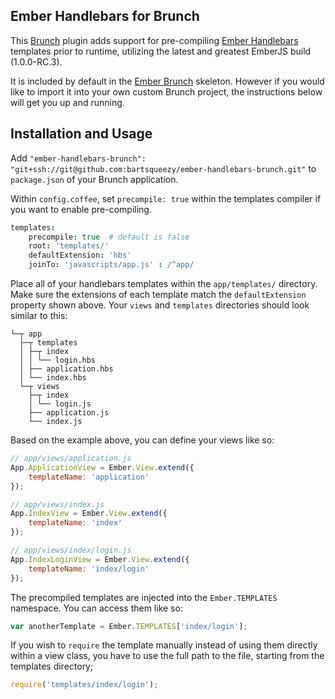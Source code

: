 ## Ember Handlebars for Brunch

This [Brunch](http://brunch.io/) plugin adds support for pre-compiling [Ember Handlebars](http://emberjs.com/) templates prior to runtime, utilizing the latest and greatest EmberJS build (1.0.0-RC.3).

It is included by default in the [Ember Brunch](https://github.com/icholy/ember-brunch) skeleton.  However if you would like to import it into your own custom Brunch project, the instructions below will get you up and running.

## Installation and Usage

Add `"ember-handlebars-brunch": "git+ssh://git@github.com:bartsqueezy/ember-handlebars-brunch.git"` to `package.json` of your Brunch application.

Within `config.coffee`, set `precompile: true` within the templates compiler if you want to enable pre-compiling.

```coffeescript
templates:
    precompile: true  # default is false
    root: 'templates/'
    defaultExtension: 'hbs'
    joinTo: 'javascripts/app.js' : /^app/
```

Place all of your handlebars templates within the `app/templates/` directory.  Make sure the extensions of each template match the `defaultExtension` property shown above.  Your `views` and `templates` directories should look similar to this:

```
└─┬ app
  ├─┬ templates
  │ ├─┬ index
  │ │ └── login.hbs
  │ ├── application.hbs
  │ └── index.hbs
  └─┬ views
    ├─┬ index
    │ └── login.js
    ├── application.js
    └── index.js
```

Based on the example above, you can define your views like so:

```javascript
// app/views/application.js
App.ApplicationView = Ember.View.extend({
    templateName: 'application'
});

// app/views/index.js
App.IndexView = Ember.View.extend({
    templateName: 'index'
});

// app/views/index/login.js
App.IndexLoginView = Ember.View.extend({
    templateName: 'index/login'
});
```

The precompiled templates are injected into the `Ember.TEMPLATES` namespace.  You can access them like so:

```javascript
var anotherTemplate = Ember.TEMPLATES['index/login'];
```

If you wish to `require` the template manually instead of using them directly within a view class, you have to use the full path to the file, starting from the templates directory;

```javascript
require('templates/index/login');
```